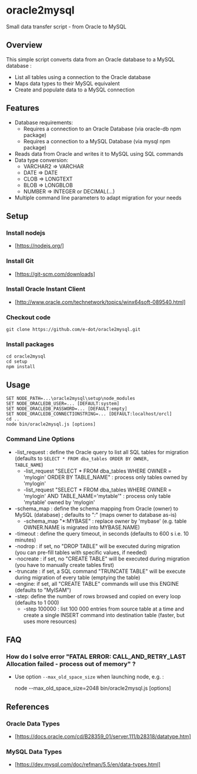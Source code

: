 # oracle2mysql

Small data transfer script - from Oracle to MySQL

## Overview

This simple script converts data from an Oracle database to a MySQL database :
* List all tables using a connection to the Oracle database
* Maps data types to their MySQL equivalent
* Create and populate data to a MySQL connection

## Features

* Database requirements:
  * Requires a connection to an Oracle Database (via oracle-db npm package)
  * Requires a connection to a MySQL Database (via mysql npm package)
* Reads data from Oracle and writes it to MySQL using SQL commands
* Data type conversion:
  * VARCHAR2 => VARCHAR
  * DATE => DATE
  * CLOB => LONGTEXT
  * BLOB => LONGBLOB
  * NUMBER => INTEGER or DECIMAL(...)
* Multiple command line parameters to adapt migration for your needs

  
## Setup

### Install nodejs

* [https://nodejs.org/]

### Install Git

* [https://git-scm.com/downloads]

### Install Oracle Instant Client

* [http://www.oracle.com/technetwork/topics/winx64soft-089540.html]

### Checkout code

    git clone https://github.com/e-dot/oracle2mysql.git

### Install packages

    cd oracle2mysql
    cd setup
    npm install

## Usage
    SET NODE_PATH=...\oracle2mysql\setup\node_modules
    SET NODE_ORACLEDB_USER=... [DEFAULT:system]
    SET NODE_ORACLEDB_PASSWORD=... [DEFAULT:empty]
    SET NODE_ORACLEDB_CONNECTIONSTRING=... [DEFAULT:localhost/orcl]
    cd ..
    node bin/oracle2mysql.js [options]

### Command Line Options

* -list_request : define the Oracle query to list all SQL tables for migration (defaults to <code>SELECT * FROM dba_tables ORDER BY OWNER, TABLE_NAME</code>)
  * -list_request "SELECT * FROM dba_tables WHERE OWNER = 'mylogin' ORDER BY TABLE_NAME" : process only tables owned by 'mylogin'
  * -list_request "SELECT * FROM dba_tables WHERE OWNER = 'mylogin' AND TABLE_NAME='mytable'" : process only table 'mytable' owned by 'mylogin'
* -schema_map : define the schema mapping from Oracle (owner) to MySQL (database) ; defaults to "*:*" (maps owner to database as-is)
  * -schema_map "*:MYBASE" : replace owner by 'mybase' (e.g. table OWNER.NAME is migrated into MYBASE.NAME)
* -timeout : define the query timeout, in seconds (defaults to 600 s i.e. 10 minutes)
* -nodrop : if set, no "DROP TABLE" will be executed during migration (you can pre-fill tables with specific values, if needed)
* -nocreate : if set, no "CREATE TABLE" will be executed during migration (you have to manually create tables first)
* -truncate : if set, a SQL command "TRUNCATE TABLE" will be execute during migration of every table (emptying the table)
* -engine: if set, all "CREATE TABLE" commands will use this ENGINE (defaults to "MyISAM")
* -step: define the number of rows browsed and copied on every loop (defaults to 1 000)
  * -step 100000 : list 100 000 entries from source table at a time and create a single INSERT command into destination table (faster, but uses more resources)

## FAQ

### How do I solve error "FATAL ERROR: CALL_AND_RETRY_LAST Allocation failed - process out of memory" ?

* Use option <code>--max_old_space_size</code> when launching node, e.g. :

    node --max_old_space_size=2048 bin/oracle2mysql.js [options]

## References

### Oracle Data Types

* [https://docs.oracle.com/cd/B28359_01/server.111/b28318/datatype.htm]

### MySQL Data Types

* [https://dev.mysql.com/doc/refman/5.5/en/data-types.html]

